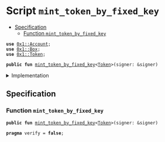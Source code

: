 
<a name="mint_token_by_fixed_key"></a>

# Script `mint_token_by_fixed_key`



-  [Specification](#@Specification_0)
    -  [Function `mint_token_by_fixed_key`](#@Specification_0_mint_token_by_fixed_key)


<pre><code><b>use</b> <a href="../../modules/doc/Account.md#0x1_Account">0x1::Account</a>;
<b>use</b> <a href="../../modules/doc/Box.md#0x1_Box">0x1::Box</a>;
<b>use</b> <a href="../../modules/doc/Token.md#0x1_Token">0x1::Token</a>;
</code></pre>




<pre><code><b>public</b> <b>fun</b> <a href="mint_token_by_fixed_key.md#mint_token_by_fixed_key">mint_token_by_fixed_key</a>&lt;<a href="../../modules/doc/Token.md#0x1_Token">Token</a>&gt;(signer: &signer)
</code></pre>



<details>
<summary>Implementation</summary>


<pre><code><b>fun</b> <a href="mint_token_by_fixed_key.md#mint_token_by_fixed_key">mint_token_by_fixed_key</a>&lt;<a href="../../modules/doc/Token.md#0x1_Token">Token</a>&gt;(
    signer: &signer,
) {
    // 1. take key: FixedTimeMintKey&lt;<a href="../../modules/doc/Token.md#0x1_Token">Token</a>&gt;
    <b>let</b> mint_key = <a href="../../modules/doc/Box.md#0x1_Box_take">Box::take</a>&lt;<a href="../../modules/doc/Token.md#0x1_Token_FixedTimeMintKey">Token::FixedTimeMintKey</a>&lt;<a href="../../modules/doc/Token.md#0x1_Token">Token</a>&gt;&gt;(signer);

    // 2. mint token
    <b>let</b> tokens = <a href="../../modules/doc/Token.md#0x1_Token_mint_with_fixed_key">Token::mint_with_fixed_key</a>&lt;<a href="../../modules/doc/Token.md#0x1_Token">Token</a>&gt;(mint_key);

    // 3. deposit
    <a href="../../modules/doc/Account.md#0x1_Account_deposit_to_self">Account::deposit_to_self</a>(signer, tokens);
}
</code></pre>



</details>

<a name="@Specification_0"></a>

## Specification


<a name="@Specification_0_mint_token_by_fixed_key"></a>

### Function `mint_token_by_fixed_key`


<pre><code><b>public</b> <b>fun</b> <a href="mint_token_by_fixed_key.md#mint_token_by_fixed_key">mint_token_by_fixed_key</a>&lt;<a href="../../modules/doc/Token.md#0x1_Token">Token</a>&gt;(signer: &signer)
</code></pre>




<pre><code><b>pragma</b> verify = <b>false</b>;
</code></pre>
